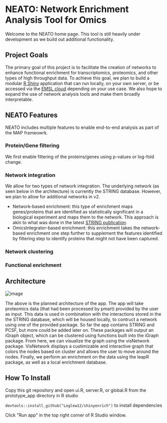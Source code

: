 # NEATO: Network Enrichment Analysis Tool for Omics

Welcome to the NEATO home page. This tool is still heavily under development as we build out additional functionality. 

## Project Goals
The primary goal of this project is to facilitate the creation of networks to enhance functional enrichment for transcriptomics, proteomics, and other types of high throughput data. To achieve this goal, we plan to build a modular [R Shiny]() application that can run locally, on your own server, or be accessed via the [EMSL cloud]() depending on your use case. We also hope to expand the use of network analysis tools and make them broadly interpretable.

## NEATO Features

NEATO includes multiple features to enable end-to-end analysis as part of the MAP frameowrk.

### Protein/Gene filtering
We first enable filtering of the proteins/genes using p-values or log-fold change.

### Network integration
We allow for two types of network integration. The underlying network (as seen below in the architecture) is currently the STRING database. However, we plan to allow for additional networks in v2.

- Network-based enrichment: this type of enrichment maps genes/proteins that are identified as statistically significant in a biological experiment and maps them to the network. This approach is akin to what was done in the latest [STRING publication](). 
- OmicsIntegrator-based enrichment: this enrichment takes the network-based enrichment one step further to supplement the features identified by filtering step to identify proteins that might not have been captured.

### Network clustering

### Functional enrichment

## Architecture


![image](https://user-images.githubusercontent.com/65473513/171519485-dfddf6a5-8cfe-4f0d-bbfa-d5f7b55160ef.png)

The above is the planned architecture of the app. The app will take proteomics data (that had been processed by pmart) provided by the user as input. This data is used in combination with the interactions stored in the the STRING database, which will be housed locally, to contruct a network using one of the provided package. So far the app contains STRING and PCSF, but more could be added later on. These packages will output an iGraph object, which can be clustered using functions built into the iGraph package. From here, we can visualize the graph using the visNetwork package. VisNetwork displays a custimizable and interactive graph that colors the nodes based on cluster and allows the user to move around the nodes. Finally, we perform an enrichment on the data using the leapR package, as well as a local enrichment database.

## How To Install

Copy this git repository and open ui.R, server.R, or global.R from the prototype_app directory in R studio

```devtools::install_github("Loglew12/shinyenrich")``` to install dependencies

Click "Run app" in the top right corner of R Studio window.
